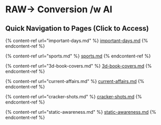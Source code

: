 # RAW-> Conversion /w AI

## Quick Navigation to Pages (Click to Access)

{% content-ref url="important-days.md" %}
[important-days.md](important-days.md)
{% endcontent-ref %}

{% content-ref url="sports.md" %}
[sports.md](sports.md)
{% endcontent-ref %}

{% content-ref url="3d-book-covers.md" %}
[3d-book-covers.md](3d-book-covers.md)
{% endcontent-ref %}

{% content-ref url="current-affairs.md" %}
[current-affairs.md](current-affairs.md)
{% endcontent-ref %}

{% content-ref url="cracker-shots.md" %}
[cracker-shots.md](cracker-shots.md)
{% endcontent-ref %}

{% content-ref url="static-awareness.md" %}
[static-awareness.md](static-awareness.md)
{% endcontent-ref %}
